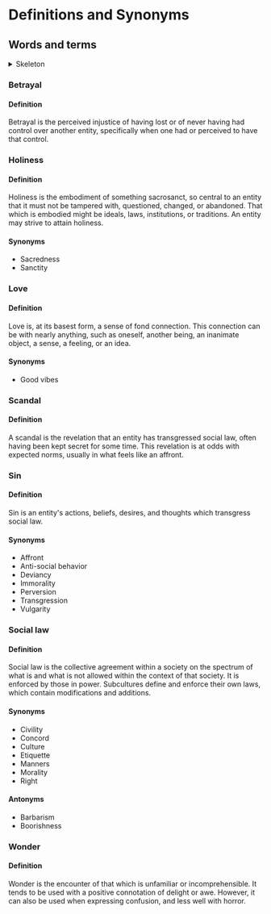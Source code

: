 # Definitions and Synonyms

## Words and terms

<details>
    <summary>Skeleton</summary>

    ```
    ### 

    #### Definition



    #### Synonyms

    - 

    #### Antonyms

    -
    ```
</details>


### Betrayal

#### Definition

Betrayal is the perceived injustice of having lost or of never having had control over another entity, specifically when one had or perceived to have that control.

### Holiness

#### Definition

Holiness is the embodiment of something sacrosanct, so central to an entity that it must not be tampered with, questioned, changed, or abandoned. That which is embodied might be ideals, laws, institutions, or traditions. An entity may strive to attain holiness.

#### Synonyms

- Sacredness
- Sanctity

### Love

#### Definition

Love is, at its basest form, a sense of fond connection. This connection can be with nearly anything, such as oneself, another being, an inanimate object, a sense, a feeling, or an idea.

#### Synonyms

- Good vibes

### Scandal

#### Definition

A scandal is the revelation that an entity has transgressed social law, often having been kept secret for some time. This revelation is at odds with expected norms, usually in what feels like an affront.

### Sin

#### Definition

Sin is an entity's actions, beliefs, desires, and thoughts which transgress social law.

#### Synonyms

- Affront
- Anti-social behavior
- Deviancy
- Immorality
- Perversion
- Transgression
- Vulgarity

### Social law

#### Definition

Social law is the collective agreement within a society on the spectrum of what is and what is not allowed within the context of that society. It is enforced by those in power. Subcultures define and enforce their own laws, which contain modifications and additions.

#### Synonyms

- Civility
- Concord
- Culture
- Etiquette
- Manners
- Morality
- Right

#### Antonyms

- Barbarism
- Boorishness

### Wonder

#### Definition

Wonder is the encounter of that which is unfamiliar or incomprehensible. It tends to be used with a positive connotation of delight or awe. However, it can also be used when expressing confusion, and less well with horror.